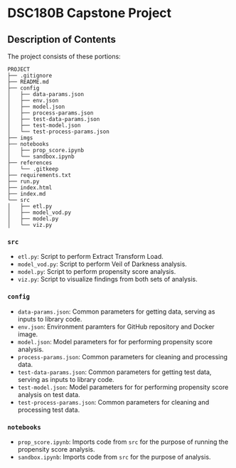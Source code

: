 # DSC180B Capstone Project

## Description of Contents

The project consists of these portions:
```
PROJECT
├── .gitignore
├── README.md
├── config
│   ├── data-params.json
│   ├── env.json
│   ├── model.json
│   ├── process-params.json
│   ├── test-data-params.json
│   ├── test-model.json
│   └── test-process-params.json
├── imgs
├── notebooks
│   ├── prop_score.ipynb
│   └── sandbox.ipynb
├── references
│   └── .gitkeep
├── requirements.txt
├── run.py
├── index.html
├── index.md
└── src
│   ├── etl.py
│   ├── model_vod.py
│   ├── model.py
│   └── viz.py
```

### `src`

* `etl.py`: Script to perform Extract Transform Load.
* `model_vod.py`: Script to perform Veil of Darkness analysis.
* `model.py`: Script to perform propensity score analysis.
* `viz.py`: Script to visualize findings from both sets of analysis.

### `config`

* `data-params.json`: Common parameters for getting data, serving as inputs to library code.
* `env.json`: Environment paramters for GitHub repository and Docker image.
* `model.json`: Model parameters for for performing propensity score analysis.
* `process-params.json`: Common parameters for cleaning and processing data.
* `test-data-params.json`: Common parameters for getting test data, serving as inputs to library code.
* `test-model.json`: Model parameters for for performing propensity score analysis on test data.
* `test-process-params.json`: Common parameters for cleaning and processing test data.

### `notebooks`

* `prop_score.ipynb`: Imports code from `src` for the purpose of running the propensity score analysis. 
* `sandbox.ipynb`: Imports code from `src` for the purpose of analysis. 
